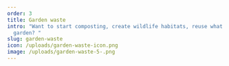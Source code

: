 ```yaml
---
order: 3
title: Garden waste
intro: "Want to start composting, create wildlife habitats, reuse what's in your
  garden? "
slug: garden-waste
icon: /uploads/garden-waste-icon.png
image: /uploads/garden-waste-5-.png
---
```

